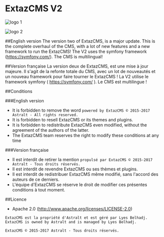 # ExtazCMS V2

![logo 1](http://extaz-cms.fr/images/logo.png)

![logo 2](https://astralt.com/images/astralt/logo-texte.png)

##English version
The version two of ExtazCMS, is a major update. This is the complete overhaul of the CMS, with a lot of new features and a new framework to run the ExtazCMS! The V2 uses the symfony framework (https://symfony.com/). The CMS is multilingual!

##Version française
La version deux de ExtazCMS, est une mise à jour majeure. Il s'agit de la refonte totale du CMS, avec un lot de nouveautés et un nouveau framework pour faire tourner le ExtazCMS ! La V2 utilise le framework symfony ( https://symfony.com/ ). Le CMS est multilingue !


##Conditions

###English version
* It is forbidden to remove the word `powered by ExtazCMS © 2015-2017 Astralt - All rights reserved.`
* It is forbidden to resell ExtazCMS or its themes and plugins.
* It is forbidden to redistribute ExtazCMS even modified, without the agreement of the authors of the latter.
* The ExtazCMS team reserves the right to modify these conditions at any time

###Version française
* Il est interdit de retirer la mention `propulsé par ExtazCMS © 2015-2017 Astralt - Tous droits réservés.`
* Il est interdit de revendre ExtazCMS ou ses thèmes et plugins.
* Il est interdit de redistribuer ExtazCMS même modifié, sans l'accord des auteurs de ce derniers.
* L'équipe d'ExtazCMS se réserve le droit de modifier ces présentes conditions à tout moment.


##Licence
* Apache 2.0  (http://www.apache.org/licenses/LICENSE-2.0)


`ExtazCMS est la propriété d'Astralt et est géré par Lyes Belhadj.`
`ExtazCMS is owned by Astralt and is managed by Lyes Belhadj.`

`ExtazCMS © 2015-2017 Astralt - Tous droits réservés.`
